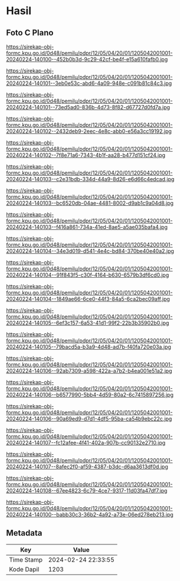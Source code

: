 # Hasil

## Foto C Plano

https://sirekap-obj-formc.kpu.go.id/0d48/pemilu/pdpr/12/05/04/20/01/1205042001001-20240224-140100--452b0b3d-9c29-42cf-be4f-e15a610fafb0.jpg

https://sirekap-obj-formc.kpu.go.id/0d48/pemilu/pdpr/12/05/04/20/01/1205042001001-20240224-140101--3eb0e53c-abd6-4a09-948e-c091b81c84c3.jpg

https://sirekap-obj-formc.kpu.go.id/0d48/pemilu/pdpr/12/05/04/20/01/1205042001001-20240224-140101--73ed5ad0-836b-4d73-8f82-d67727d0fd7a.jpg

https://sirekap-obj-formc.kpu.go.id/0d48/pemilu/pdpr/12/05/04/20/01/1205042001001-20240224-140102--2432deb9-2eec-4e8c-abb0-e56a3cc19192.jpg

https://sirekap-obj-formc.kpu.go.id/0d48/pemilu/pdpr/12/05/04/20/01/1205042001001-20240224-140102--7f8e71a6-7343-4b1f-aa28-b477d151cf24.jpg

https://sirekap-obj-formc.kpu.go.id/0d48/pemilu/pdpr/12/05/04/20/01/1205042001001-20240224-140103--c2e31bdb-334d-44a9-8d26-e6d66c4edcad.jpg

https://sirekap-obj-formc.kpu.go.id/0d48/pemilu/pdpr/12/05/04/20/01/1205042001001-20240224-140103--bc6520db-04ae-4481-8002-d9ab1c9a04d8.jpg

https://sirekap-obj-formc.kpu.go.id/0d48/pemilu/pdpr/12/05/04/20/01/1205042001001-20240224-140103--f416a861-734a-41ed-8ae5-a5ae035bafa4.jpg

https://sirekap-obj-formc.kpu.go.id/0d48/pemilu/pdpr/12/05/04/20/01/1205042001001-20240224-140104--34e3d019-d541-4e4c-bd84-370be40e40a2.jpg

https://sirekap-obj-formc.kpu.go.id/0d48/pemilu/pdpr/12/05/04/20/01/1205042001001-20240224-140104--91f843f5-c30f-4164-b630-6579b3df6cd0.jpg

https://sirekap-obj-formc.kpu.go.id/0d48/pemilu/pdpr/12/05/04/20/01/1205042001001-20240224-140104--1849ae66-6ce0-44f3-84a5-6ca2bec09aff.jpg

https://sirekap-obj-formc.kpu.go.id/0d48/pemilu/pdpr/12/05/04/20/01/1205042001001-20240224-140105--6ef3c157-6a53-41d1-99f2-22b3b35902b0.jpg

https://sirekap-obj-formc.kpu.go.id/0d48/pemilu/pdpr/12/05/04/20/01/1205042001001-20240224-140105--79bacd5a-b3a9-4d48-ad7b-f40fa720e03a.jpg

https://sirekap-obj-formc.kpu.go.id/0d48/pemilu/pdpr/12/05/04/20/01/1205042001001-20240224-140106--92ab7309-a598-422a-a7b2-b4ea001e51a2.jpg

https://sirekap-obj-formc.kpu.go.id/0d48/pemilu/pdpr/12/05/04/20/01/1205042001001-20240224-140106--b6577990-5bb4-4d59-80a2-6c7415897256.jpg

https://sirekap-obj-formc.kpu.go.id/0d48/pemilu/pdpr/12/05/04/20/01/1205042001001-20240224-140106--90a69ed9-d7d1-4df5-95ba-ca54b9ebc22c.jpg

https://sirekap-obj-formc.kpu.go.id/0d48/pemilu/pdpr/12/05/04/20/01/1205042001001-20240224-140107--fc12afee-4f41-402a-907b-cc90132e2710.jpg

https://sirekap-obj-formc.kpu.go.id/0d48/pemilu/pdpr/12/05/04/20/01/1205042001001-20240224-140107--8afec2f0-af59-4387-b3dc-d6aa3613df0d.jpg

https://sirekap-obj-formc.kpu.go.id/0d48/pemilu/pdpr/12/05/04/20/01/1205042001001-20240224-140108--67ee4823-6c79-4ce7-9317-11d03fa47df7.jpg

https://sirekap-obj-formc.kpu.go.id/0d48/pemilu/pdpr/12/05/04/20/01/1205042001001-20240224-140100--babb30c3-36b2-4a92-a73e-06ed278eb213.jpg


## Metadata

| Key        | Value               |
| ---------- | ------------------- |
| Time Stamp | 2024-02-24 22:33:55 |
| Kode Dapil | 1203                |



